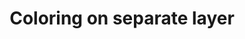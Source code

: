 ---
title: 'Coloring on separate layer'
redirect_to:
  - 'https://discuss.pencil2d.org/t/coloring-on-separate-layer/1063'
---